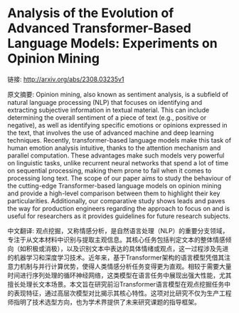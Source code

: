 # Analysis of the Evolution of Advanced Transformer-Based Language Models: Experiments on Opinion Mining

链接: http://arxiv.org/abs/2308.03235v1

原文摘要:
Opinion mining, also known as sentiment analysis, is a subfield of natural
language processing (NLP) that focuses on identifying and extracting subjective
information in textual material. This can include determining the overall
sentiment of a piece of text (e.g., positive or negative), as well as
identifying specific emotions or opinions expressed in the text, that involves
the use of advanced machine and deep learning techniques. Recently,
transformer-based language models make this task of human emotion analysis
intuitive, thanks to the attention mechanism and parallel computation. These
advantages make such models very powerful on linguistic tasks, unlike recurrent
neural networks that spend a lot of time on sequential processing, making them
prone to fail when it comes to processing long text. The scope of our paper
aims to study the behaviour of the cutting-edge Transformer-based language
models on opinion mining and provide a high-level comparison between them to
highlight their key particularities. Additionally, our comparative study shows
leads and paves the way for production engineers regarding the approach to
focus on and is useful for researchers as it provides guidelines for future
research subjects.

中文翻译:
观点挖掘，又称情感分析，是自然语言处理（NLP）的重要分支领域，专注于从文本材料中识别与提取主观信息。其核心任务包括判定文本的整体情感倾向（如积极或消极），以及识别文本中表达的具体情绪或观点，这一过程涉及先进的机器学习和深度学习技术。近年来，基于Transformer架构的语言模型凭借其注意力机制与并行计算优势，使得人类情感分析任务变得更为直观。相较于需要大量时间进行序列处理的循环神经网络，这类模型在语言任务中展现出强大性能，尤其擅长处理长文本场景。本文旨在研究前沿Transformer语言模型在观点挖掘任务中的表现特征，通过高层次模型对比揭示其核心特性。这项对比研究不仅为生产工程师指明了技术选型方向，也为学术界提供了未来研究课题的指导框架。
